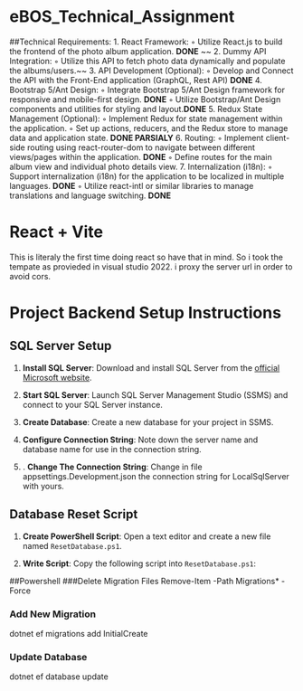 # eBOS_Technical_Assignment

##Technical Requirements:
    1. React Framework:
        ◦ Utilize React.js to build the frontend of the photo album application. **DONE**
 ~~ 2. Dummy API Integration:
        ◦ Utilize this API to fetch photo data dynamically and populate the albums/users.~~
    3. API Development (Optional):
        ◦ Develop and Connect the API with the Front-End application (GraphQL, Rest API) **DONE**
    4. Bootstrap 5/Ant Design:
        ◦ Integrate Bootstrap 5/Ant Design framework for responsive and mobile-first design. **DONE**
        ◦ Utilize Bootstrap/Ant Design components and utilities for styling and layout.**DONE**
    5. Redux State Management (Optional):
        ◦ Implement Redux for state management within the application.
        ◦ Set up actions, reducers, and the Redux store to manage data and application state. **DONE PARSIALY**
    6. Routing:
        ◦ Implement client-side routing using react-router-dom to navigate between different views/pages within the application. **DONE**
        ◦ Define routes for the main album view and individual photo details view.
    7. Internalization (i18n):
        ◦ Support internalization (i18n) for the application to be localized in multiple languages. **DONE**
        ◦ Utilize react-intl or similar libraries to manage translations and language switching. **DONE**


# React + Vite
This is literaly the first time doing react so have that in mind.
So i took the tempate as provieded in visual studio 2022.
i proxy the server url in order to avoid cors.



# Project Backend Setup Instructions

## SQL Server Setup

1. **Install SQL Server**: Download and install SQL Server from the [official Microsoft website](https://www.microsoft.com/en-us/sql-server/sql-server-downloads).

2. **Start SQL Server**: Launch SQL Server Management Studio (SSMS) and connect to your SQL Server instance.

3. **Create Database**: Create a new database for your project in SSMS.

4. **Configure Connection String**: Note down the server name and database name for use in the connection string. 

5. . **Change The Connection String**: Change in file appsettings.Development.json the connection string for LocalSqlServer with yours. 


## Database Reset Script

1. **Create PowerShell Script**: Open a text editor and create a new file named `ResetDatabase.ps1`.

2. **Write Script**: Copy the following script into `ResetDatabase.ps1`:

##Powershell
   ###Delete Migration Files
   Remove-Item -Path Migrations\* -Force

   ### Add New Migration
   dotnet ef migrations add InitialCreate

   ### Update Database
   dotnet ef database update


